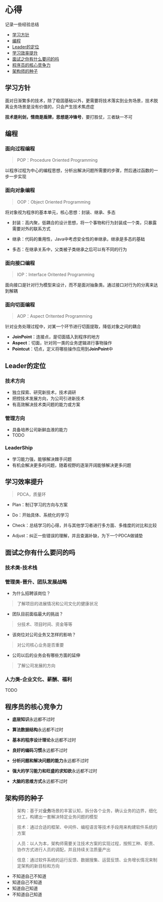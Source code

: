 # 心得

记录一些经验总结

- [学习方针](#policy)
- [编程](#coding)
- [Leader的定位](#leader)
- [学习效率提升](#learning_effect)
- [面试之你有什么要问的吗](#face_question)
- [程序员的核心竞争力](#competitive_power)
- [架构师的种子](#framework)


## <a id="policy">学习方针</a>

面对日渐繁多的技术，除了稳固基础以外，更需要将技术落实到业务场景，技术脱离业务场景是没有价值的，只会产生技术焦虑症

**技术是利剑，情商是盾牌，思想是冲锋号**，要打胜仗，三者缺一不可

## <a id="coding">编程</a>

### 面向过程编程

> POP：Procedure Oriented Programming

以程序过程为中心的编程思想，分析出解决问题所需要的步骤，然后通过函数的一步一步实现

### 面向对象编程

>OOP：Object Oriented Programming

将对象视为程序的基本单元，核心思想：封装、继承、多态

- 封装：高内聚，低耦合的设计思想，将一个事物和行为封装成一个类，只暴露需要对外的联系方式

- 继承：代码的重用性，Java中考虑安全性的单继承，继承是多态的基础

- 多态：在继承关系中，父类被子类继承之后可以有不同的行为

### 面向接口编程

> IOP：Interface Oritented Programming

面向接口是针对行为模型来设计，而不是面对抽象类。通过接口对行为的分离来达到解耦

### 面向切面编程

> AOP：Aspect Oritented Programming

针对业务处理过程中，对某一个环节进行切面提取，降低对象之间的耦合

- **JoinPoint**：连接点，是切面插入到程序的地方
- **Aspect**：切面，针对同一类的业务逻辑进行事物操作
- **Pointcut**：切点，定义将哪些操作应用到**JoinPoint**中

## <a id="leader">Leader的定位</a>

### 技术方向

- 独立探索、研究新技术，技术调研
- 把控技术发展方向，为公司引进新技术
- 有高效解决技术类问题的能力或方案

### 管理方向

- 具备培养公司新鲜血液的能力
- TODO

### LeaderShip

- 学习能力强，能够解决棘手问题
- 有机会解决更多的问题，随着视野的逐渐开阔能够解决更多问题

## <a id="learning_effect">学习效率提升</a>

> PDCA，质量环

- Plan：制订学习的方向与方案

- Do：开始具体、系统化的学习

- Check：总结学习的心得，并与其他学习者进行多方面、多维度的对比和比较

- Adjust：纠正一些错误的理解，并且查漏补缺，为下一个PDCA做铺垫


## <a id="face_question">面试之你有什么要问的吗</a>

### 技术类-技术栈


### 管理类-晋升、团队发展战略

- 为什么招聘该岗位？

> 了解项目的进展情况和公司文化的健康状况

- 团队目前面临最大的挑战？

> 分技术、项目时间、资金等等

- 该岗位对公司业务又怎样的影响？

> 对公司核心业务是否重要

- 公司以后的业务会有哪些方面的延伸

> 了解公司发展的方向

### 人力类-企业文化、薪酬、福利

TODO

## <a id="competitive_power">程序员的核心竞争力</a>

- **底层知识**永远都不过时

- **算法数据结构**永远都不过时

- **基本的程序设计理论**永远都不过时

- **良好的编码习惯**永远都不过时

- **分析问题和解决问题的能力**永远都不过时

- **强大的学习能力和旺盛的求知欲**永远都不过时

- **大脑的思维方式**永远都不过时

## <a id="framework">架构师的种子<a/>

> 架构：基于对**业务**场景的丰富认知，拆分各个业务，确认业务的边界，细化分工，构建出一套解决特定业务问题的模型

> 技术：通过合适的框架、中间件、编程语言等技术手段用来构建软件系统的方案

> 人员：以人为本，架构师需要关注技术方案的实现过程，按照工种、职责、协作方式进行人员的调配，并且持续关注质量产出

> 信息：通过软件系统的运行反馈、数据搜集、运营反馈、业务增长情况来制定架构的新目标和方向

- 不知道自己不知道
- 知道自己不知道
- 知道自己知道
- 不知道自己知道